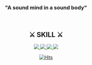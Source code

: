 <div align="center">
<h3> "A sound mind in a sound body" </h3>
<br>

<h2> ⚔️ SKILL ⚔️</h2>
<a href="https://en.wikipedia.org/wiki/SwiftUI"> <img src="https://img.shields.io/badge/SwiftUI-F05138?style=plastic-square&logo=Swift&logoColor=white">
<a href="https://en.wikipedia.org/wiki/UIKit"> <img src="https://img.shields.io/badge/UIKit-2396F3?style=plastic-square&logo=Uikit&logoColor=white">
<a href="https://en.wikipedia.org/wiki/Xcode"> <img src="https://img.shields.io/badge/Xcode-147EFB?style=flat&logo=Xcode&logoColor=white">
<a href="https://en.wikipedia.org/wiki/Github"> <img src="https://img.shields.io/badge/Github-181717?style=flat&logo=Xcode&logoColor=white">
<br>
  
[![Hits](https://hits.seeyoufarm.com/api/count/incr/badge.svg?url=https%3A%2F%2Fgithub.com%2Fha-ny&count_bg=%2379C83D&title_bg=%23555555&icon=&icon_color=%23E7E7E7&title=hits&edge_flat=false)](https://hits.seeyoufarm.com)
